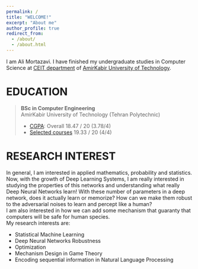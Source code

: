 ```yaml
---
permalink: /
title: "WELCOME!"
excerpt: "About me"
author_profile: true
redirect_from: 
  - /about/
  - /about.html
---
```

I am Ali Mortazavi. I have finished my undergraduate studies in Computer Science at [CEIT department](http://ceit.aut.ac.ir/autcms/home.htm?depurl=computer-engineering&lang=en) of [AmirKabir University of Technology](http://aut.ac.ir/aut/).
<br> 



EDUCATION
======
> **BSc in Computer Engineering** <br>
> AmirKabir University of Technology (Tehran Polytechnic)
> * [CGPA](https://github.com/AliMorty/AliMorty.github.io/blob/master/files/Mortazavi_All_Grades.pdf):   Overall         18.47 / 20 (3.78/4)
> * [Selected courses](https://alimorty.github.io//education/)   19.33 / 20 (4/4) <br>
                                                                  
RESEARCH INTEREST
======
In general, I am interested in applied mathematics, probability and statistics. <br>
Now, with the growth of Deep Learning Systems, I am really interested in studying the properties of this networks and understanding what really Deep Neural Networks learn! With these number of parameters in a deep network, does it actually learn or memorize? How can we make them robust to the adversarial noises to learn and percept like a human? <br>
I am also interested in how we can add some mechanism that guaranty that computers will be safe for human species.<br>
My research interests are: <br>

*	Statistical Machine Learning
*	Deep Neural Networks Robustness
*	Optimization
*	Mechanism Design in Game Theory
*	Encoding sequential information in Natural Language Processing



  





